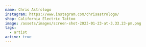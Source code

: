 ```yaml
---
name: Chris Astrologo
instagram: https://www.instagram.com/chrisastrologo/
shop: California Electric Tattoo
image: /assets/images/screen-shot-2023-01-23-at-3.33.23-pm.png
tags:
  - artist
active: true
---
```

